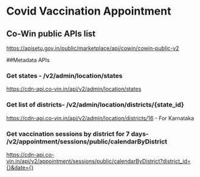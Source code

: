 # Covid Vaccination Appointment
## Co-Win public APIs list 
https://apisetu.gov.in/public/marketplace/api/cowin/cowin-public-v2

##Metadata APIs
### Get states - /v2/admin/location/states
https://cdn-api.co-vin.in/api/v2/admin/location/states

### Get list of districts- /v2/admin/location/districts/{state_id}
https://cdn-api.co-vin.in/api/v2/admin/location/districts/16 - For Karnataka

### Get vaccination sessions by district for 7 days- /v2/appointment/sessions/public/calendarByDistrict
https://cdn-api.co-vin.in/api/v2/appointment/sessions/public/calendarByDistrict?district_id={}&date={}
